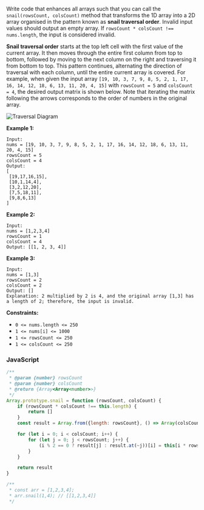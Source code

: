 Write code that enhances all arrays such that you can call the  `snail(rowsCount, colsCount)`  method that transforms
the 1D array into a 2D array organised in the pattern known as  **snail traversal order**. Invalid input values should
output an empty array. If `rowsCount * colsCount !== nums.length`, the input is considered invalid.

**Snail traversal order**  starts at the top left cell with the first value of the current array. It then moves through
the entire first column from top to bottom, followed by moving to the next column on the right and traversing it from
bottom to top. This pattern continues, alternating the direction of traversal with each column, until the entire current
array is covered. For example, when given the input
array `[19, 10, 3, 7, 9, 8, 5, 2, 1, 17, 16, 14, 12, 18, 6, 13, 11, 20, 4, 15]`  with  `rowsCount = 5`
and  `colsCount = 4`, the desired output matrix is shown below. Note that iterating the matrix following the arrows
corresponds to the order of numbers in the original array.

![Traversal Diagram](https://assets.leetcode.com/uploads/2023/04/10/screen-shot-2023-04-10-at-100006-pm.png)

**Example 1:**

```
Input: 
nums = [19, 10, 3, 7, 9, 8, 5, 2, 1, 17, 16, 14, 12, 18, 6, 13, 11, 20, 4, 15]
rowsCount = 5
colsCount = 4
Output: 
[
 [19,17,16,15],
 [10,1,14,4],
 [3,2,12,20],
 [7,5,18,11],
 [9,8,6,13]
]
```

**Example 2:**

```
Input: 
nums = [1,2,3,4]
rowsCount = 1
colsCount = 4
Output: [[1, 2, 3, 4]]
```

**Example 3:**

```
Input: 
nums = [1,3]
rowsCount = 2
colsCount = 2
Output: []
Explanation: 2 multiplied by 2 is 4, and the original array [1,3] has a length of 2; therefore, the input is invalid.
```

**Constraints:**

- `0 <= nums.length <= 250`
- `1 <= nums[i] <= 1000`
- `1 <= rowsCount <= 250`
- `1 <= colsCount <= 250`

### JavaScript

```javascript
/**
 * @param {number} rowsCount
 * @param {number} colsCount
 * @return {Array<Array<number>>}
 */
Array.prototype.snail = function (rowsCount, colsCount) {
    if (rowsCount * colsCount !== this.length) {
        return []
    }
    const result = Array.from({length: rowsCount}, () => Array(colsCount).fill(0))

    for (let i = 0; i < colsCount; i++) {
        for (let j = 0; j < rowsCount; j++) {
            (i % 2 == 0 ? result[j] : result.at(~j))[i] = this[i * rowsCount + j]
        }
    }

    return result
}

/**
 * const arr = [1,2,3,4];
 * arr.snail(1,4); // [[1,2,3,4]]
 */
```